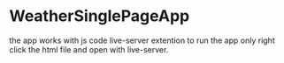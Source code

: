 # WeatherSinglePageApp
the app works with js code live-server extention 
to run the app only right click the html file and open with live-server.
